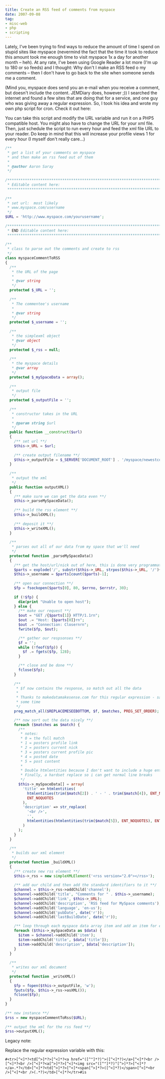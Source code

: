 ```yaml
---
title: Create an RSS feed of comments from myspace
date: 2007-09-08
tag:
- misc-web
- php
- scripting
---
```

Lately, I've been trying to find ways to reduce the amount of time I spend on stupid sites like myspace (nevermind the fact that the time it took to reduce this amount took me enough time to visit myspace 1x a day for another month – heh). At any rate, I've been using Google Reader a lot more (I'm up to 180 or so feeds) and I thought: Why don't I make an RSS feed o my comments – then I don't have to go back to the site when someone sends me a comment. 

<!--more-->

(Mind you, myspace does send you an e-mail when you receive a comment, but doesn't include the content. JEMDiary does, however ;)) I searched the internet and found a few sites that are doing that for a service, and one guy who was giving away a regular expression. So, I took his idea and wrote my own php script for cron. Check it out here:

You can take this script and modify the URL variable and run it on a PHP5 compatible host. You might also have to change the URL for your xml file. Then, just schedule the script to run every hour and feed the xml file URL to your reader. Do keep in mind that this will increase your profile views 1 for every hour (I myself don't really care...)

```php
/**
 * get a list of your comments on myspace
 * and then make an rss feed out of them
 *
 * @author Aaron Saray
 */
 
/***********************************************************************************
 * Editable content here:
 **********************************************************************************/
 
/**
 * set url:  most likely
 * www.myspace.com/username
 */
$URL = 'http://www.myspace.com/yourusername';
 
/***********************************************************************************
 * END Editable content here:
 **********************************************************************************/
 
/**
 * class to parse out the comments and create to rss
 */
class myspaceCommentToRSS
{
  /**
   * the URL of the page
   *
   * @var string
   */
  protected $_URL = '';
 
  /**
   * The commentee's username
   *
   * @var string
   */
  protected $_username = '';
 
  /**
   * the simplexml object
   * @var object
   */
  protected $_rss = null;
 
  /**
   * the myspace details
   * @var array
   */
  protected $_mySpaceData = array();
 
  /**
   * output file
   */
  protected $_outputFile = '';
 
  /**
   * constructor takes in the URL
   *
   * @param string $url
   */
  public function __construct($url)
  {
    /** set url **/
    $this->_URL = $url;
 
    /** create output filename **/
    $this->_outputFile = $_SERVER['DOCUMENT_ROOT'] . '/myspace/newestcomments.xml';
  }
 
  /**
   * output the xml
   */
  public function outputXML()
  {
    /** make sure we can get the data even **/
    $this->_parseMySpaceData();
 
    /** build the rss element **/
    $this->_buildXML();
 
    /** deposit it **/
    $this->_writeXML();
  }
 
  /**
   * parses out all of our data from my space that we'll need
   */
  protected function _parseMySpaceData()
  {
    /** get the host/url/nick out of here, this is done very programmatically **/
    $parts = explode('/', substr($this->_URL, strpos($this->_URL, '/')+2));
    $this->_username = $parts[count($parts)-1];
 
    /** open our connection **/
    $fp = fsockopen($parts[0], 80, $errno, $errstr, 30);
 
    if (!$fp) {
      die(print "Unable to open host");
    } else {
      /** make our request **/
      $out = "GET /{$parts[1]} HTTP/1.1rn";
      $out .= "Host: {$parts[0]}rn";
      $out .= "Connection: Closernrn";
      fwrite($fp, $out);

      /** gather our respsonses **/
      $f = '';
      while (!feof($fp)) {
        $f .= fgets($fp, 128);
      }

      /** close and be done **/
      fclose($fp);
    }
    
    /**
     * $f now contains the response, so match out all the data
     *
     * Thanks to makedatamakesense.com for this regular expression - saved me
     * some time
     */
    preg_match_all($REPLACEMESEEBOTTOM, $f, $matches, PREG_SET_ORDER);

    /** now sort out the data nicely **/
    foreach ($matches as $match) {
      /**
       * notes:
       * 0 = the full match
       * 1 = posters profile link
       * 2 = posters current nick
       * 3 = posters current profile pic
       * 4 = posted date
       * 5 = post content
       *
       * Double htmlentities because I don't want to include a huge entity file
       * Finally, a hardset replace so i can get normal line breaks
       */
      $this->_mySpaceData[] = array(
        'title' => htmlentities(
          htmlentities(trim($match[2]) . ' - ' . trim($match[4]), ENT_NOQUOTES), 
          ENT_NOQUOTES
        ),
        'description' => str_replace(
          '<br />', 
          '', 
          htmlentities(htmlentities(trim($match[5]), ENT_NOQUOTES), ENT_NOQUOTES)
        )
      );
    }
  }
 
  /**
   * builds our xml element
   */
  protected function _buildXML()
  {
    /** create new rss element **/
    $this->_rss = new simpleXMLElement('<rss version="2.0"></rss>');
 
    /** add our child and then add the standard identifiers to it **/
    $channel = $this->_rss->addChild('channel');
    $channel->addChild('title', "Comments for " . $this->_username);
    $channel->addChild('link', $this->_URL);
    $channel->addChild('description', 'RSS feed for MySpace comments');
    $channel->addChild('language', 'en-us');
    $channel->addChild('pubDate', date('r'));
    $channel->addChild('lastBuildDate', date('r'));

    /** loop through each myspace data array item and add an item for each **/
    foreach ($this->_mySpaceData as $data) {
      $item = $channel->addChild('item');
      $item->addChild('title', $data['title']);
      $item->addChild('description', $data['description']);
    }
  }
 
  /**
   * writes our xml document
   */
  protected function _writeXML()
  {
    $fp = fopen($this->_outputFile, 'w');
    fputs($fp, $this->_rss->asXML());
    fclose($fp);
  }
}
 
/** new instance **/
$rss = new myspaceCommentToRss($URL);
 
/** output the xml for the rss feed **/
$rss->outputXML();
```

Legacy note: 

Replace the regular expression variable with this:

    #<tr>[^<]*?<td[^>]*?>[^<]*?<a href="([^"]*?)">([^<]*?)</a>[^<]*?<br />[^<]*?<br />[^<]*?<a[^>]*?>[^<]*<img src="([^"]*?)"[^>]*?>[^<]*?</a>.*?</td>[^<]*?<td[^>]*?>[^<]*<span[^>]*?>([^<]*?)</span>[^<]*<br />[^<]*<br />(.*?)</td>[^<]*?</tr>#is


